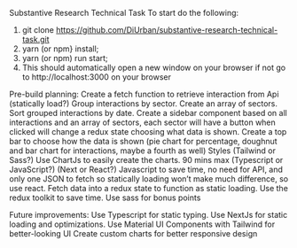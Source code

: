 Substantive Research Technical Task
To start do the following:

1. git clone https://github.com/DiUrban/substantive-research-technical-task.git
2. yarn (or npm} install;
3. yarn (or npm) run start;
4. This should automatically open a new window on your browser if not go to http://localhost:3000 on your browser

Pre-build planning:
Create a fetch function to retrieve interaction from Api (statically load?)
Group interactions by sector.
Create an array of sectors.
Sort grouped interactions by date.
Create a sidebar component based on all interactions and an array of sectors, each sector will have a button when clicked will change a redux state choosing what data is shown.
Create a top bar to choose how the data is shown (pie chart for percentage, doughnut and bar chart for interactions, maybe a fourth as well)
Styles (Tailwind or Sass?)
Use ChartJs to easily create the charts.
90 mins max
(Typescript or JavaScript?)
(Next or React?)
Javascript to save time, no need for API, and only one JSON to fetch so statically loading won’t make much difference, so use react.
Fetch data into a redux state to function as static loading.
Use the redux toolkit to save time.
Use sass for bonus points

Future improvements:
Use Typescript for static typing.
Use NextJs for static loading and optimizations.
Use Material UI Components with Tailwind for better-looking UI
Create custom charts for better responsive design
